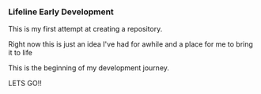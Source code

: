 ### Lifeline Early Development

This is my first attempt at creating a repository.

Right now this is just an idea I've had for awhile and a place for me to bring it to life

This is the beginning of my development journey.

LETS GO!!
